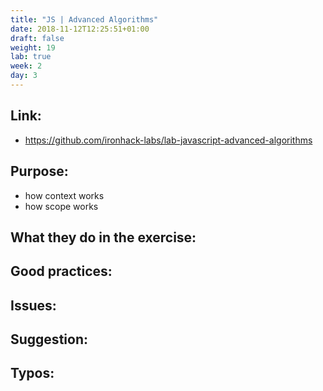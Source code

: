 ```yaml
---
title: "JS | Advanced Algorithms"
date: 2018-11-12T12:25:51+01:00
draft: false
weight: 19
lab: true
week: 2
day: 3
---
```


## Link:
  - https://github.com/ironhack-labs/lab-javascript-advanced-algorithms
## Purpose:
  - how context works
  - how scope works
## What they do in the exercise:

## Good practices:

## Issues:

## Suggestion:

## Typos:
